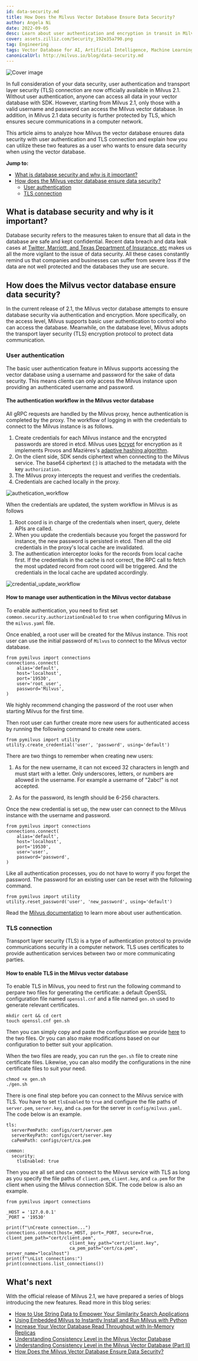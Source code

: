 ```yaml
---
id: data-security.md
title: How Does the Milvus Vector Database Ensure Data Security?
author: Angela Ni
date: 2022-09-05
desc: Learn about user authentication and encryption in transit in Milvus. 
cover: assets.zilliz.com/Security_192e35a790.png
tag: Engineering
tags: Vector Database for AI, Artificial Intelligence, Machine Learning
canonicalUrl: http://milvus.io/blog/data-security.md
---
```


![Cover image](https://assets.zilliz.com/Security_192e35a790.png "How Does the Milvus Vector Database Ensure Data Security?")

In full consideration of your data security, user authentication and transport layer security (TLS) connection are now officially available in Milvus 2.1. Without user authentication, anyone can access all data in your vector database with SDK. However, starting from Milvus 2.1, only those with a valid username and password can access the Milvus vector database. In addition, in Milvus 2.1 data security is further protected by TLS, which ensures secure communications in a computer network. 

This article aims to analyze how Milvus the vector database ensures data security with user authentication and TLS connection and explain how you can utilize these two features as a user who wants to ensure data security when using the vector database.


**Jump to:**

- [What is database security and why is it important?](#What-is-database-security-and-why-is-it-important)
- [How does the Milvus vector database ensure data security?](#How-does-the-Milvus-vector-database-ensure-data-security)
  - [User authentication](#User-authentication)
  - [TLS connection](#TLS-connection)

## What is database security and why is it important?

Database security refers to the measures taken to ensure that all data in the database are safe and kept confidential. Recent data breach and data leak cases at [Twitter, Marriott, and Texas Department of Insurance, etc](https://firewalltimes.com/recent-data-breaches/) makes us all the more vigilant to the issue of data security. All these cases constantly remind us that companies and businesses can suffer from severe loss if the data are not well protected and the databases they use are secure. 

## How does the Milvus vector database ensure data security?

In the current release of 2.1, the Milvus vector database attempts to ensure database security via authentication and encryption. More specifically, on the access level, Milvus supports basic user authentication to control who can access the database. Meanwhile, on the database level, Milvus adopts the transport layer security (TLS) encryption protocol to protect data communication.

### User authentication

The basic user authentication feature in Milvus supports accessing the vector database using a username and password for the sake of data security. This means clients can only access the Milvus instance upon providing an authenticated username and password. 

#### The authentication workflow in the Milvus vector database

All gRPC requests are handled by the Milvus proxy, hence authentication is completed by the proxy. The workflow of logging in with the credentials to connect to the Milvus instance is as follows. 

1. Create credentials for each Milvus instance and the encrypted passwords are stored in etcd. Milvus uses [bcrypt](https://golang.org/x/crypto/bcrypt) for encryption as it implements Provos and Mazières's [adaptive hashing algorithm](http://www.usenix.org/event/usenix99/provos/provos.pdf).
2. On the client side, SDK sends ciphertext when connecting to the Milvus service. The base64 ciphertext (<username>:<password>) is attached to the metadata with the key `authorization`.
3. The Milvus proxy intercepts the request and verifies the credentials.
4. Credentials are cached locally in the proxy.
  

![authetication_workflow](https://assets.zilliz.com/1280_X1280_021e90e3c8.jpeg "Authentication workflow.")
  
When the credentials are updated, the system workflow in Milvus is as follows
1. Root coord is in charge of the credentials when insert, query, delete APIs are called.
2. When you update the credentials because you forget the password for instance, the new password is persisted in etcd. Then all the old credentials in the proxy's local cache are invalidated.
3. The authentication interceptor looks for the records from local cache first. If the credentials in the cache is not correct, the RPC call to fetch the most updated record from root coord will be triggered. And the credentials in the local cache are updated accordingly. 


![credential_update_workflow](https://assets.zilliz.com/update_5af81a4173.jpeg "Credentials update workflow.")
  
  
#### How to manage user authentication in the Milvus vector database

To enable authentication, you need to first set `common.security.authorizationEnabled` to `true` when configuring Milvus in the `milvus.yaml` file.

Once enabled, a root user will be created for the Milvus instance. This root user can use the initial password of `Milvus` to connect to the Milvus vector database. 

```
from pymilvus import connections
connections.connect(
    alias='default',
    host='localhost',
    port='19530',
    user='root_user',
    password='Milvus',
)
```

We highly recommend changing the password of the root user when starting Milvus for the first time.

Then root user can further create more new users for authenticated access by running the following command to create new users.

```
from pymilvus import utility
utility.create_credential('user', 'password', using='default') 
```

There are two things to remember when creating new users:

1. As for the new username, it can not exceed 32 characters in length and must start with a letter. Only underscores, letters, or numbers are allowed in the username. For example a username of "2abc!" is not accepted.

2. As for the password, its length should be 6-256 characters.

Once the new credential is set up, the new user can connect to the Milvus instance with the username and password.

```
from pymilvus import connections
connections.connect(
    alias='default',
    host='localhost',
    port='19530',
    user='user',
    password='password',
)
```

Like all authentication processes, you do not have to worry if you forget the password. The password for an existing user can be reset with the following command.

```
from pymilvus import utility
utility.reset_password('user', 'new_password', using='default')
```

Read the [Milvus documentation](https://milvus.io/docs/v2.1.x/authenticate.md) to learn more about user authentication.

### TLS connection

Transport layer security (TLS) is a type of authentication protocol to provide communications security in a computer network. TLS uses certificates to provide authentication services between two or more communicating parties.

#### How to enable TLS in the Milvus vector database

To enable TLS in Milvus, you need to first run the following command to perpare two files for generating the certificate: a default OpenSSL configuration file named `openssl.cnf` and a file named `gen.sh` used to generate relevant certificates.

```
mkdir cert && cd cert
touch openssl.cnf gen.sh
```

Then you can simply copy and paste the configuration we provide [here](https://milvus.io/docs/v2.1.x/tls.md#Create-files) to the two files. Or you can also make modifications based on our configuration to better suit your application.

When the two files are ready, you can run the `gen.sh` file to create nine certificate files. Likewise, you can also modify the configurations in the nine certificate files to suit your need.

```
chmod +x gen.sh
./gen.sh
```

There is one final step before you can connect to the Milvus service with TLS. You have to set `tlsEnabled` to `true` and configure the file paths of `server.pem`, `server.key`, and `ca.pem` for the server in `config/milvus.yaml`. The code below is an example.

```
tls:
  serverPemPath: configs/cert/server.pem
  serverKeyPath: configs/cert/server.key
  caPemPath: configs/cert/ca.pem

common:
  security:
    tlsEnabled: true
```

Then you are all set and can connect to the Milvus service with TLS as long as you specify the file paths of `client.pem`, `client.key`, and `ca.pem` for the client when using the Milvus connection SDK. The code below is also an example.

```
from pymilvus import connections

_HOST = '127.0.0.1'
_PORT = '19530'

print(f"\nCreate connection...")
connections.connect(host=_HOST, port=_PORT, secure=True, client_pem_path="cert/client.pem",
                        client_key_path="cert/client.key",
                        ca_pem_path="cert/ca.pem", server_name="localhost")
print(f"\nList connections:")
print(connections.list_connections())
```
  
## What's next

With the official release of Milvus 2.1, we have prepared a series of blogs introducing the new features. Read more in this blog series:

- [How to Use String Data to Empower Your Similarity Search Applications](https://milvus.io/blog/2022-08-08-How-to-use-string-data-to-empower-your-similarity-search-applications.md)
- [Using Embedded Milvus to Instantly Install and Run Milvus with Python](https://milvus.io/blog/embedded-milvus.md)
- [Increase Your Vector Database Read Throughput with In-Memory Replicas](https://milvus.io/blog/in-memory-replicas.md)
- [Understanding Consistency Level in the Milvus Vector Database](https://milvus.io/blog/understanding-consistency-levels-in-the-milvus-vector-database.md)
- [Understanding Consistency Level in the Milvus Vector Database (Part II)](https://milvus.io/blog/understanding-consistency-levels-in-the-milvus-vector-database-2.md)
- [How Does the Milvus Vector Database Ensure Data Security?](https://milvus.io/blog/data-security.md)


